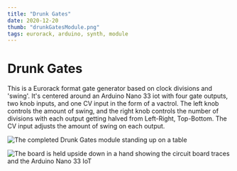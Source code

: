 ```yaml
---
title: "Drunk Gates"
date: 2020-12-20
thumb: "drunkGatesModule.png"
tags: eurorack, arduino, synth, module
---
```


# Drunk Gates

This is a Eurorack format gate generator based on clock divisions and 'swing'.  It's centered around an Arduino Nano 33 iot with four gate outputs, two knob inputs, and one CV input in the form of a vactrol. The left knob controls the amount of swing, and the right knob controls the number of divisions with each output getting halved from Left-Right, Top-Bottom.  The CV input adjusts the amount of swing on each output.

![The completed Drunk Gates module standing up on a table](drunkGatesModule.png)

![The board is held upside down in a hand showing the circuit board traces and the Arduino Nano 33 IoT](drunkGatesBottomSide.png)
